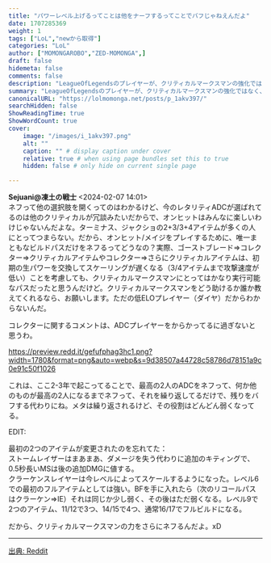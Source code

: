 ```yaml
---
title: "パワーレベル上げるってことは他をナーフするってことでバフじゃねえんだよ"
date: 1707285369
weight: 1
tags: ["LoL","newから取得"]
categories: "LoL"
author: ["MOMONGAROBO","ZED-MOMONGA",]
draft: false
hidemeta: false 
comments: false
description: "LeagueOfLegendsのプレイヤーが、クリティカルマークスマンの強化ではなく、他のビルドパスの弱体化によって選択肢が限られていると感じていることを述べています。"
summary: "LeagueOfLegendsのプレイヤーが、クリティカルマークスマンの強化ではなく、他のビルドパスの弱体化によって選択肢が限られていると感じていることを述べています。"
canonicalURL: "https://lolmomonga.net/posts/p_1akv397/"
searchHidden: false
ShowReadingTime: true
ShowWordCount: true
cover:
    image: "/images/i_1akv397.png"
    alt: ""
    caption: "" # display caption under cover
    relative: true # when using page bundles set this to true
    hidden: false # only hide on current single page

---
```

**Sejuani@凍土の戦士** <2024-02-07 14:01>  
ネフって他の選択肢を開くってのはわかるけど、今のレタリティADCが選ばれてるのは他のクリティカルが冗談みたいだからで、オンヒットはみんなに楽しいわけじゃないんだよな。ターミナス、ジャクショの2+3/3+4アイテムが多くの人にとってつまらない。だから、オンヒット/メイジをプレイするために、唯一まともなビルドパスだけをネフるってどうなの？実際、ゴーストブレード=>コレクター=>クリティカルアイテムやコレクター=>さらにクリティカルアイテムは、初期の生パワーを交換してスケーリングが遅くなる（3/4アイテムまで攻撃速度が低い）ことを考慮しても、クリティカルマークスマンにとってはかなり実行可能なパスだったと思うんだけど。クリティカルマークスマンをどう助けるか誰か教えてくれるなら、お願いします。ただの低ELOプレイヤー（ダイヤ）だからわからないんだ。

コレクターに関するコメントは、ADCプレイヤーをからかってるに過ぎないと思うわ。

https://preview.redd.it/gefufphag3hc1.png?width=1780&format=png&auto=webp&s=9d38507a44728c58786d78151a9c0e91c50f1026

これは、ここ2-3年で起こってることで、最高の2人のADCをネフって、何か他のものが最高の2人になるまでネフって、それを繰り返してるだけで、残りをバフする代わりにね。メタは繰り返されるけど、その役割はどんどん弱くなってる。

EDIT:

最初の2つのアイテムが変更されたのを忘れてた：  
ストームレイザーはまあまあ、ダメージを失う代わりに追加のキティングで、0.5秒長いMSは後の追加DMGに値する。  
クラーケンスレイヤーは今レベルによってスケールするようになった。レベル6での最初のフルアイテムとしては強い。BFを手に入れたら（次のリコールパスはクラーケン=>IE）それは同じか少し弱く、その後はただ弱くなる。レベル9で2つのアイテム、11/12で3つ、14/15で4つ、通常16/17でフルビルドになる。

だから、クリティカルマークスマンの力をさらにネフるんだよ。xD  

---




[出典: Reddit](https://www.reddit.com//r/leagueoflegends/comments/1akv397/increase_the_power_levels_means_nerf_other/)
